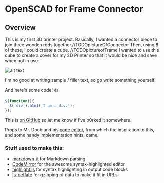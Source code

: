 # OpenSCAD for Frame Connector
## Overview

This is my first 3D printer project. Basically, I wanted a connector piece to join three wooden rods together.//TODOpictureOfConnector
Then, using 8 of these, I could create a cube. //TODOpictureofFrame I wanted to use this cube to create a cover for my 3D Printer so that it would be nice and save when not in use. 
 
![alt text](http://entropymag.org/wp-content/uploads/2014/10/outer-space-wallpaper-pictures.jpg "Space")

I'm no good at writing sample / filler text, so go write something yourself.

And here's some code! :+1:

```javascript
$(function(){
  $('div').html('I am a div.');
});
```

This is [on GitHub](https://github.com/jbt/markdown-editor) so let me know if I've b0rked it somewhere.


Props to Mr. Doob and his [code editor](http://mrdoob.com/projects/code-editor/), from which
the inspiration to this, and some handy implementation hints, came.

### Stuff used to make this:

 * [markdown-it](https://github.com/markdown-it/markdown-it) for Markdown parsing
 * [CodeMirror](http://codemirror.net/) for the awesome syntax-highlighted editor
 * [highlight.js](http://softwaremaniacs.org/soft/highlight/en/) for syntax highlighting in output code blocks
 * [js-deflate](https://github.com/dankogai/js-deflate) for gzipping of data to make it fit in URLs
